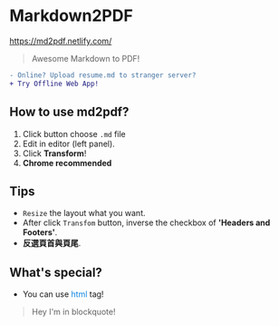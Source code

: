 # Markdown2PDF 
https://md2pdf.netlify.com/

> Awesome Markdown to PDF!
```diff
- Online? Upload resume.md to stranger server?
+ Try Offline Web App!
```

## How to use md2pdf?
1. Click button choose `.md` file
2. Edit in editor (left panel).
3. Click **Transform**!
4. **Chrome recommended**

## Tips
- `Resize` the layout what you want.
- After click `Transfom` button, inverse the checkbox of **'Headers and Footers'**. 
- **反選頁首與頁尾**.

## What's special?
- You can use <span style="color:#0984e3">html</span> tag!
<blockquote>Hey I'm in blockquote!</blockquote>


